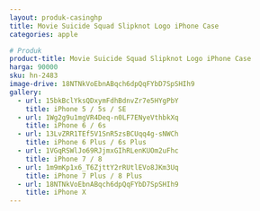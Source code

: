 ```yaml
---
layout: produk-casinghp
title: Movie Suicide Squad Slipknot Logo iPhone Case
categories: apple

# Produk
product-title: Movie Suicide Squad Slipknot Logo iPhone Case
harga: 90000
sku: hn-2483
image-drive: 18NTNkVoEbnABqch6dpQqFYbD7SpSHIh9
gallery:
  - url: 15bkBclYksQDxymFdhBdnvZr7e5HYgPbY
    title: iPhone 5 / 5s / SE
  - url: 1Wg2g9u1mgVR4Deq-n0LF7ENyeVthbkXq
    title: iPhone 6 / 6s
  - url: 13LvZRR1TEf5V1SnR5zsBCUqq4g-sNWCh
    title: iPhone 6 Plus / 6s Plus
  - url: 1VGqRSWlJo69RJjmxGIhRLenKUOm2uFhc
    title: iPhone 7 / 8
  - url: 1m9mKp1x6_T6ZjttY2rRUtlEVo8JKm3Uq
    title: iPhone 7 Plus / 8 Plus
  - url: 18NTNkVoEbnABqch6dpQqFYbD7SpSHIh9
    title: iPhone X
---
```

